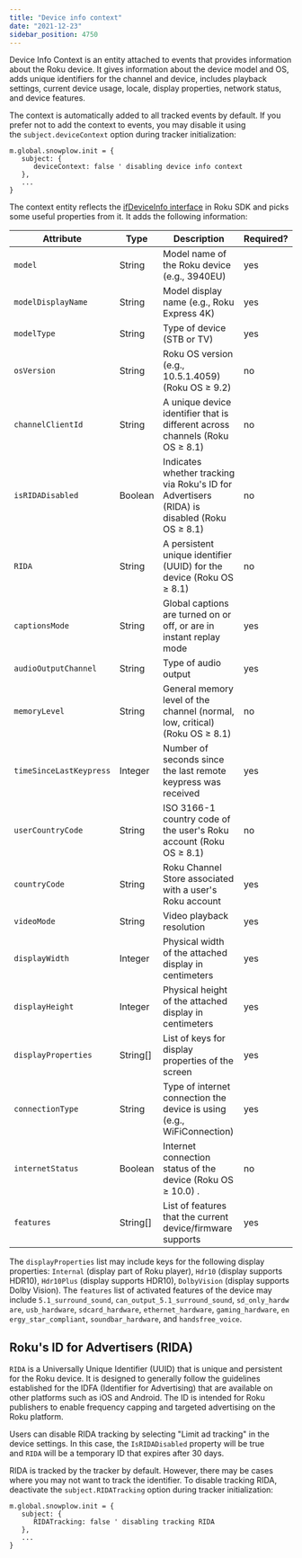 ```yaml
---
title: "Device info context"
date: "2021-12-23"
sidebar_position: 4750
---
```


Device Info Context is an entity attached to events that provides information about the Roku device. It gives information about the device model and OS, adds unique identifiers for the channel and device, includes playback settings, current device usage, locale, display properties, network status, and device features.

The context is automatically added to all tracked events by default. If you prefer not to add the context to events, you may disable it using the `subject.deviceContext` option during tracker initialization:

```brightscript
m.global.snowplow.init = {
   subject: {
      deviceContext: false ' disabling device info context
   },
   ...
}
```

The context entity reflects the [ifDeviceInfo interface](https://developer.roku.com/en-gb/docs/references/brightscript/interfaces/ifdeviceinfo.md) in Roku SDK and picks some useful properties from it. It adds the following information:

| Attribute | Type | Description | Required? |
| --- | --- | --- | --- |
| `model` | String | Model name of the Roku device (e.g., 3940EU) | yes |
| `modelDisplayName` | String | Model display name (e.g., Roku Express 4K) | yes |
| `modelType` | String | Type of device (STB or TV) | yes |
| `osVersion` | String | Roku OS version (e.g., 10.5.1.4059) (Roku OS ≥ 9.2) | no |
| `channelClientId` | String | A unique device identifier that is different across channels (Roku OS ≥ 8.1) | no |
| `isRIDADisabled` | Boolean | Indicates whether tracking via Roku's ID for Advertisers (RIDA) is disabled (Roku OS ≥ 8.1) | no |
| `RIDA` | String | A persistent unique identifier (UUID) for the device (Roku OS ≥ 8.1) | no |
| `captionsMode` | String | Global captions are turned on or off, or are in instant replay mode | yes |
| `audioOutputChannel` | String | Type of audio output | yes |
| `memoryLevel` | String | General memory level of the channel (normal, low, critical) (Roku OS ≥ 8.1) | no |
| `timeSinceLastKeypress` | Integer | Number of seconds since the last remote keypress was received | yes |
| `userCountryCode` | String | ISO 3166-1 country code of the user's Roku account (Roku OS ≥ 8.1) | no |
| `countryCode` | String | Roku Channel Store associated with a user's Roku account | yes |
| `videoMode` | String | Video playback resolution | yes |
| `displayWidth` | Integer | Physical width of the attached display in centimeters | yes |
| `displayHeight` | Integer | Physical height of the attached display in centimeters | yes |
| `displayProperties` | String\[\] | List of keys for display properties of the screen | yes |
| `connectionType` | String | Type of internet connection the device is using (e.g., WiFiConnection) | yes |
| `internetStatus` | Boolean | Internet connection status of the device (Roku OS ≥ 10.0) . | no |
| `features` | String\[\] | List of features that the current device/firmware supports | yes |

The `displayProperties` list may include keys for the following display properties: `Internal` (display part of Roku player), `Hdr10` (display supports HDR10), `Hdr10Plus` (display supports HDR10), `DolbyVision` (display supports Dolby Vision). The `features` list of activated features of the device may include `5.1_surround_sound`, `can_output_5.1_surround_sound`, `sd_only_hardware`, `usb_hardware`, `sdcard_hardware`, `ethernet_hardware`, `gaming_hardware`, `energy_star_compliant`, `soundbar_hardware`, and `handsfree_voice`.

## Roku's ID for Advertisers (RIDA)

`RIDA` is a Universally Unique Identifier (UUID) that is unique and persistent for the Roku device. It is designed to generally follow the guidelines established for the IDFA (Identifier for Advertising) that are available on other platforms such as iOS and Android. The ID is intended for Roku publishers to enable frequency capping and targeted advertising on the Roku platform.

Users can disable RIDA tracking by selecting "Limit ad tracking" in the device settings. In this case, the `IsRIDADisabled` property will be true and `RIDA` will be a temporary ID that expires after 30 days.

RIDA is tracked by the tracker by default. However, there may be cases where you may not want to track the identifier. To disable tracking RIDA, deactivate the `subject.RIDATracking` option during tracker initialization:

```brightscript
m.global.snowplow.init = {
   subject: {
      RIDATracking: false ' disabling tracking RIDA
   },
   ...
}
```
